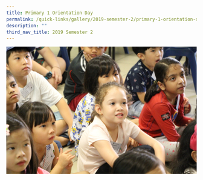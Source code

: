 ```yaml
---
title: Primary 1 Orientation Day
permalink: /quick-links/gallery/2019-semester-2/primary-1-orientation-day
description: ""
third_nav_title: 2019 Semester 2
---
```

![](/images/P1%20Orientation%20(0).jpg)